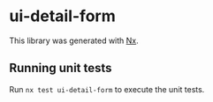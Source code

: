 # ui-detail-form

This library was generated with [Nx](https://nx.dev).

## Running unit tests

Run `nx test ui-detail-form` to execute the unit tests.
